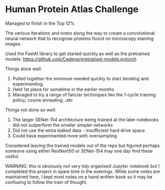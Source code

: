 # Human Protein Atlas Challenge

Managed to finish in the Top 12%

The various iterations and notes along the way to create a convolutional neural network that to recognise proteins found on microscopy staining images. 

Used the FastAI library to get started quickly as well as the pretrained models: https://github.com/Cadene/pretrained-models.pytorch.

Things done well:
1. Pulled together the minimum needed quickly to start iterating and experimenting. 
2. Held 1st place for sometime in the earlier months 
3. Managed to try a range of fancier techniques like the 1-cycle training policy, cosine annealing...etc

Things not done so well:
1. The larger SENet-154 architecture being trained at the later notebooks did not outperform the smaller simpler networks
2. Did not use the extra leaked data - insufficient hard drive space
3. Could have experimented more with oversampling

Considered leaving the trained models out of the repo but figured perhaps someone using either ResNext50 or SENet-154 may one day find these useful. 

WARNING: this is obviously not very tidy organised Jupyter notebook but I completed this project in spare time in the evenings. While some notes are maintained here, I kept most notes on a hand written book so it may be confusing to follow the train of thought. 
